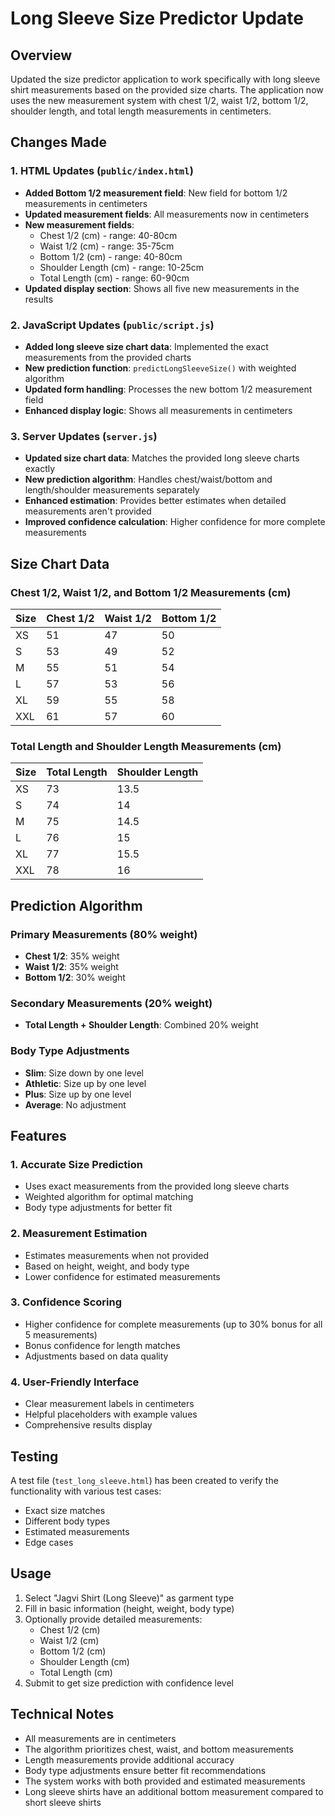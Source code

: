 # Long Sleeve Size Predictor Update

## Overview
Updated the size predictor application to work specifically with long sleeve shirt measurements based on the provided size charts. The application now uses the new measurement system with chest 1/2, waist 1/2, bottom 1/2, shoulder length, and total length measurements in centimeters.

## Changes Made

### 1. HTML Updates (`public/index.html`)
- **Added Bottom 1/2 measurement field**: New field for bottom 1/2 measurements in centimeters
- **Updated measurement fields**: All measurements now in centimeters
- **New measurement fields**:
  - Chest 1/2 (cm) - range: 40-80cm
  - Waist 1/2 (cm) - range: 35-75cm  
  - Bottom 1/2 (cm) - range: 40-80cm
  - Shoulder Length (cm) - range: 10-25cm
  - Total Length (cm) - range: 60-90cm
- **Updated display section**: Shows all five new measurements in the results

### 2. JavaScript Updates (`public/script.js`)
- **Added long sleeve size chart data**: Implemented the exact measurements from the provided charts
- **New prediction function**: `predictLongSleeveSize()` with weighted algorithm
- **Updated form handling**: Processes the new bottom 1/2 measurement field
- **Enhanced display logic**: Shows all measurements in centimeters

### 3. Server Updates (`server.js`)
- **Updated size chart data**: Matches the provided long sleeve charts exactly
- **New prediction algorithm**: Handles chest/waist/bottom and length/shoulder measurements separately
- **Enhanced estimation**: Provides better estimates when detailed measurements aren't provided
- **Improved confidence calculation**: Higher confidence for more complete measurements

## Size Chart Data

### Chest 1/2, Waist 1/2, and Bottom 1/2 Measurements (cm)
| Size | Chest 1/2 | Waist 1/2 | Bottom 1/2 |
|------|-----------|-----------|-------------|
| XS   | 51        | 47        | 50          |
| S    | 53        | 49        | 52          |
| M    | 55        | 51        | 54          |
| L    | 57        | 53        | 56          |
| XL   | 59        | 55        | 58          |
| XXL  | 61        | 57        | 60          |

### Total Length and Shoulder Length Measurements (cm)
| Size | Total Length | Shoulder Length |
|------|--------------|-----------------|
| XS   | 73           | 13.5            |
| S    | 74           | 14              |
| M    | 75           | 14.5            |
| L    | 76           | 15              |
| XL   | 77           | 15.5            |
| XXL  | 78           | 16              |

## Prediction Algorithm

### Primary Measurements (80% weight)
- **Chest 1/2**: 35% weight
- **Waist 1/2**: 35% weight
- **Bottom 1/2**: 30% weight

### Secondary Measurements (20% weight)
- **Total Length + Shoulder Length**: Combined 20% weight

### Body Type Adjustments
- **Slim**: Size down by one level
- **Athletic**: Size up by one level  
- **Plus**: Size up by one level
- **Average**: No adjustment

## Features

### 1. Accurate Size Prediction
- Uses exact measurements from the provided long sleeve charts
- Weighted algorithm for optimal matching
- Body type adjustments for better fit

### 2. Measurement Estimation
- Estimates measurements when not provided
- Based on height, weight, and body type
- Lower confidence for estimated measurements

### 3. Confidence Scoring
- Higher confidence for complete measurements (up to 30% bonus for all 5 measurements)
- Bonus confidence for length matches
- Adjustments based on data quality

### 4. User-Friendly Interface
- Clear measurement labels in centimeters
- Helpful placeholders with example values
- Comprehensive results display

## Testing

A test file (`test_long_sleeve.html`) has been created to verify the functionality with various test cases:
- Exact size matches
- Different body types
- Estimated measurements
- Edge cases

## Usage

1. Select "Jagvi Shirt (Long Sleeve)" as garment type
2. Fill in basic information (height, weight, body type)
3. Optionally provide detailed measurements:
   - Chest 1/2 (cm)
   - Waist 1/2 (cm)
   - Bottom 1/2 (cm)
   - Shoulder Length (cm)
   - Total Length (cm)
4. Submit to get size prediction with confidence level

## Technical Notes

- All measurements are in centimeters
- The algorithm prioritizes chest, waist, and bottom measurements
- Length measurements provide additional accuracy
- Body type adjustments ensure better fit recommendations
- The system works with both provided and estimated measurements
- Long sleeve shirts have an additional bottom measurement compared to short sleeve shirts 